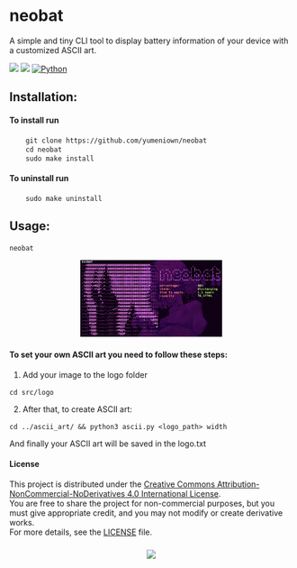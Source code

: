 # neobat

A simple and tiny CLI tool to display battery information of your device with a customized ASCII art.

<div align="justify">
<a href='#'><img src="https://img.shields.io/badge/Shell_Script-121011?logo=gnu-bash&logoColor=white"></img><a/>
<a href='#'><img src="https://img.shields.io/badge/Made%20with-Bash-1f425f.svg"></img><a/>
<a href='#'><img src="https://img.shields.io/badge/Python-3776AB?style=flat&logo=python&logoColor=white" alt="Python"/></a>
</div>

## Installation:

#### To install run

```
    git clone https://github.com/yumeniown/neobat
    cd neobat
    sudo make install
```

#### To uninstall run

```
    sudo make uninstall
```
## Usage:

```
neobat
```
<div align="center">
  <img src="./preview/neobat.png" alt="neobat preview" width="50%">
</div>

#### To set your own ASCII art you need to follow these steps:
  1. Add your image to the logo folder
```
cd src/logo
```  
  2. After that, to create ASCII art:
```
cd ../ascii_art/ && python3 ascii.py <logo_path> width
```
And finally your ASCII art will be saved in the logo.txt


#### License

This project is distributed under the [Creative Commons Attribution-NonCommercial-NoDerivatives 4.0 International License](LICENSE).  
You are free to share the project for non-commercial purposes, but you must give appropriate credit, and you may not modify or create derivative works.  
For more details, see the [LICENSE](LICENSE) file.

<h5></h5> <div align="center"> <p> <img src="https://imgur.com/n80EV1n.gif" width="50%"/> </p> </div>
